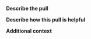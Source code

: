 **Describe the pull**
<!-- A clear and concise description of what the pull is for. -->

**Describe how this pull is helpful**
<!-- A clear description of why this should be merged -->

**Additional context**
<!-- Add any other context about the pull here. -->
